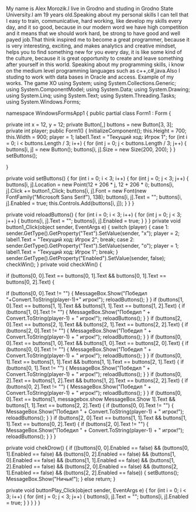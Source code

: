 My name is Alex Morozik.I live in Grodno and studing in Grodno State University.I am 19 years old.Speaking about my personal skills I can tell that I easy to train, communicative, hard working, like develop my skills every day, and it so good, because in our modern word we have high competition and it means that we should work hard, be strong to have good and well payed job.That think inspired me to become a great programmer, because it is very interesting, exciting, and makes analytics and creative mindset, helps you to find something new for you every day, it is like some kind of the culture, because it is great opportunity to create and leave something after yourself in this world. Speaking about my programming skills, i know on the medium level programming languages such as c++,c#,java.Also I studing to work with data bases in Oracle and access. Example of my works. The game XO using System; using System.Collections.Generic; using System.ComponentModel; using System.Data; using System.Drawing; using System.Linq; using System.Text; using System.Threading.Tasks; using System.Windows.Forms;

namespace WindowsFormsApp1 { public partial class Form1 : Form {

private int x = 12, y = 12;
private Button[,] buttons = new Button[3, 3];
private int player;
public Form1()
{
InitializeComponent();
this.Height = 700;
this.Width = 900;
player = 1;
label1.Text = "Текущий ход: Игрок 1";
for (int i = 0; i < buttons.Length / 3; i++)
{
for (int j = 0; j < buttons.Length / 3; j++)
{
buttons[i, j] = new Button();
buttons[i, j].Size = new Size(200, 200);
}
}
setButtons();

}

private void setButtons()
{
for (int i = 0; i < 3; i++)
{
for (int j = 0; j < 3; j++)
{
buttons[i, j].Location = new Point(12 + 206 * j, 12 + 206 * i);
buttons[i, j].Click += button1_Click;
buttons[i, j].Font = new Font(new FontFamily("Microsoft Sans Serif"), 138);
buttons[i, j].Text = "";
buttons[i, j].Enabled = true;
this.Controls.Add(buttons[i, j]);
}
}
}

private void reloadButtons()
{
for (int i = 0; i < 3; i++)
{
for (int j = 0; j < 3; j++)
{
buttons[i, j].Text = "";
buttons[i, j].Enabled = true;
}
}
}
private void button1_Click(object sender, EventArgs e)
{
switch (player)
{
case 1:
sender.GetType().GetProperty("Text").SetValue(sender, "x");
player = 2;
label1.Text = "Текущий ход: Игрок 2";
break;
case 2:
sender.GetType().GetProperty("Text").SetValue(sender, "o");
player = 1;
label1.Text = "Текущий ход: Игрок 1";
break;
}
sender.GetType().GetProperty("Enabled").SetValue(sender, false);
checkWin();
}
private void checkWin()
{

if (buttons[0, 0].Text == buttons[0, 1].Text && buttons[0, 1].Text == buttons[0, 2].Text)
{

if (buttons[0, 0].Text != "")
{
MessageBox.Show("Победил "+Convert.ToString(player-1)+" игрок!");
reloadButtons();
}
}
if (buttons[1, 0].Text == buttons[1, 1].Text && buttons[1, 1].Text == buttons[1, 2].Text)
{
if (buttons[1, 0].Text != "")
{
MessageBox.Show("Победил " + Convert.ToString(player-1) + " игрок!");
reloadButtons();
}
}
if (buttons[2, 0].Text == buttons[2, 1].Text && buttons[2, 1].Text == buttons[2, 2].Text)
{
if (buttons[2, 0].Text != "")
{
MessageBox.Show("Победил " + Convert.ToString(player-1) + " игрок!");
reloadButtons();
}
}
if (buttons[0, 0].Text == buttons[1, 0].Text && buttons[1, 0].Text == buttons[2, 0].Text)
{
if (buttons[0, 0].Text != "")
{
MessageBox.Show("Победил " + Convert.ToString(player-1) + " игрок!");
reloadButtons();
}
}
if (buttons[0, 1].Text == buttons[1, 1].Text && buttons[1, 1].Text == buttons[2, 1].Text)
{
if (buttons[0, 1].Text != "")
{
MessageBox.Show("Победил " + Convert.ToString(player-1) + " игрок!");
reloadButtons();
}
}
if (buttons[0, 2].Text == buttons[1, 2].Text && buttons[1, 2].Text == buttons[2, 2].Text)
{
if (buttons[0, 2].Text != "")
{
MessageBox.Show("Победил " + Convert.ToString(player-1) + " игрок!");
reloadButtons();
}
}
if (buttons[0, 0].Text == buttons[1,
messagebox.show
MessageBox.Show
1].Text && buttons[1, 1].Text == buttons[2, 2].Text)
{
if (buttons[0, 0].Text != "")
{
MessageBox.Show("Победил " + Convert.ToString(player-1) + " игрок!");
reloadButtons();
}
}
if (buttons[2, 0].Text == buttons[1, 1].Text && buttons[1, 1].Text == buttons[0, 2].Text)
{
if (buttons[2, 0].Text != "")
{
MessageBox.Show("Победил " + Convert.ToString(player-1) + " игрок!");
reloadButtons();
}
}
}

private void chekDrow()
{
if ((buttons[0, 0].Enabled == false) && (buttons[0, 1].Enabled == false) && (buttons[0, 2].Enabled == false) && (buttons[1, 0].Enabled == false) && (buttons[1, 1].Enabled == false) && (buttons[1, 2].Enabled == false) && (buttons[2, 0].Enabled == false) && (buttons[2, 1].Enabled == false) && (buttons[2, 2].Enabled == false))
{
setButtons();
MessageBox.Show("Ничья!");
}
else return;
}

private void buttonPlay_Click(object sender, EventArgs e)
{
for (int i = 0; i < 3; i++)
{
for (int j = 0; j < 3; j++)
{
buttons[i, j].Text = "";
buttons[i, j].Enabled = true;
}
}
}
}
}